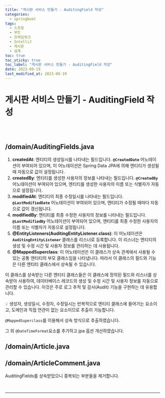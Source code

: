 ```yaml
---
title: "게시판 서비스 만들기 - AuditingField 작성"
categories:
  - springboot
tags:
  - 스프링
  - 부트
  - 프레임워크
  - IntelliJ
  - 게시판
  - 설계
toc: true
toc_sticky: true
toc_label: "게시판 서비스 만들기 - AuditingField 작성"
date: 2023-09-19
last_modified_at: 2023-09-19
---
```


# 게시판 서비스 만들기 - AuditingField 작성

<br/>
<br/>

## /domain/AuditingFields.java

<script src="https://gist.github.com/junyihong/af169c7e1a6fbb5b2ffd53be495fb24a.js"></script>

1. **createdAt**: 엔티티의 생성일시를 나타내는 필드입니다. **`@CreatedDate`** 어노테이션이 부여되어 있으며, 이 어노테이션은 Spring Data JPA에 의해 엔티티가 생성될 때 자동으로 값이 설정됩니다.
2. **createdBy**: 엔티티를 생성한 사용자의 정보를 나타내는 필드입니다. **`@CreatedBy`** 어노테이션이 부여되어 있으며, 엔티티를 생성한 사용자의 이름 또는 식별자가 자동으로 설정됩니다.
3. **modifiedAt**: 엔티티의 최종 수정일시를 나타내는 필드입니다. **`@LastModifiedDate`** 어노테이션이 부여되어 있으며, 엔티티가 수정될 때마다 자동으로 값이 갱신됩니다.
4. **modifiedBy**: 엔티티를 최종 수정한 사용자의 정보를 나타내는 필드입니다. **`@LastModifiedBy`** 어노테이션이 부여되어 있으며, 엔티티를 최종 수정한 사용자의 이름 또는 식별자가 자동으로 설정됩니다.
5. **@EntityListeners(AuditingEntityListener.class)**: 이 어노테이션은 **`AuditingEntityListener`** 클래스를 리스너로 등록합니다. 이 리스너는 엔티티의 생성 및 수정 시간 및 사용자 정보를 관리하는 데 사용됩니다.
6. **@MappedSuperclass**: 이 어노테이션은 이 클래스가 상속 관계에서 사용될 수 있는 공통 엔티티의 부모 클래스임을 나타냅니다. 따라서 이 클래스의 필드와 기능은 다른 엔티티 클래스에서 상속될 수 있습니다.

이 클래스를 상속받는 다른 엔티티 클래스들은 이 클래스에 정의된 필드와 리스너를 상속받아 사용하여, 데이터베이스 레코드의 생성 및 수정 시간 및 사용자 정보를 자동으로 관리할 수 있습니다. 이것은 주로 로그 추적 및 감사(Audit) 기능을 구현하는 데 유용합니다.

<aside>
💡 생성자, 생성일시, 수정자, 수정일시는 반복적으로 엔티티 클래스에 들어가는 요소이고, 도메인과 직접 연관이 없는 요소이므로 추출이 가능합니다.

`@MappedSuperclass`를 이용해서 상속 방식으로 추출하였습니다.

그 외 `@DateTimeFormat`요소를 추가하고 jpa 옵션 개선하였습니다.

</aside>

## /domain/Article.java

<script src="https://gist.github.com/junyihong/ba1401d7a510f307a7764a8c3819757d.js"></script>

## /domain/ArticleComment.java

<script src="https://gist.github.com/junyihong/bc8f2d48b5e3b69d1861ce6edbb5d0fe.js"></script>

AuditingFields를 상속받았으니 중복되는 부분들을 제거합니다.

<br/>
<hr/>
<br/>
<br/>
